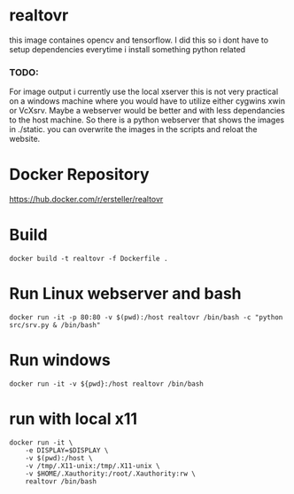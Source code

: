 # realtovr
this image containes opencv and tensorflow. I did this so i dont have to setup dependencies everytime i install something python related

### TODO:
For image output i currently use the local xserver 
this is not very practical on a windows machine where you would have to utilize either cygwins xwin or VcXsrv. Maybe a webserver would be better and with less dependancies to the host machine. So there is a python webserver that shows the images in ./static. you can overwrite the images in the scripts and reloat the website.

# Docker Repository
https://hub.docker.com/r/ersteller/realtovr

# Build
```docker build -t realtovr -f Dockerfile . ```

# Run Linux webserver and bash
```docker run -it -p 80:80 -v $(pwd):/host realtovr /bin/bash -c "python src/srv.py & /bin/bash"```

# Run windows
```docker run -it -v ${pwd}:/host realtovr /bin/bash```

# run with local x11 
```
docker run -it \
    -e DISPLAY=$DISPLAY \
    -v $(pwd):/host \
    -v /tmp/.X11-unix:/tmp/.X11-unix \
    -v $HOME/.Xauthority:/root/.Xauthority:rw \
    realtovr /bin/bash
```